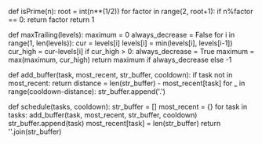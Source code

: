 def  isPrime(n):
    root = int(n**(1/2))
    for factor in range(2, root+1):
        if n%factor == 0: return factor
    return 1

def maxTrailing(levels):
    maximum = 0
    always_decrease = False
    for i in range(1, len(levels)):
        cur = levels[i]
        levels[i] = min(levels[i], levels[i-1])
        cur_high = cur-levels[i]
        if cur_high > 0: always_decrease = True
        maximum = max(maximum, cur_high)
    return maximum if always_decrease else -1

def add_buffer(task, most_recent, str_buffer, cooldown):
    if task not in most_recent: return
    distance = len(str_buffer) - most_recent[task]
    for _ in range(cooldown-distance):
        str_buffer.append('.')

def schedule(tasks, cooldown):
    str_buffer = []
    most_recent = {}
    for task in tasks:
        add_buffer(task, most_recent, str_buffer, cooldown)
        str_buffer.append(task)
        most_recent[task] = len(str_buffer)
    return ''.join(str_buffer)
